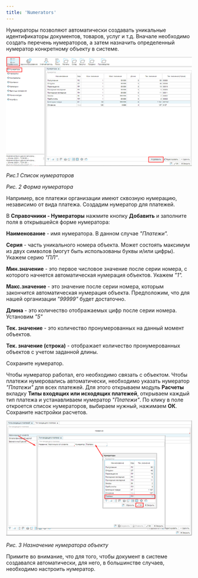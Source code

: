 ```yaml
---
title: 'Numerators'
---
```


Нумераторы позволяют автоматически создавать уникальные идентификаторы документов, товаров, услуг и т.д. Вначале необходимо создать перечень нумераторов, а затем назначить определенный нумератор конкретному объекту в системе.

  

![](attachments/12812548/12812552.png)

*Рис.1 Список нумераторов*

*Рис. 2 Форма нумератора*

Например, все платежи организации имеют сквозную нумерацию, независимо от вида платежа. Создадим нумератор для платежей.

  

В **Справочники - Нумераторы** нажмите кнопку **Добавить** и заполните поля в открывшейся форме нумератора:

**Наименование** - имя нумератора. В данном случае *"Платежи".*

**Серия** - часть уникального номера объекта. Может состоять максимум из двух символов (могут быть использованы буквы и/или цифры). Укажем серию *"ПЛ"*.

**Мин.значение** - это первое числовое значение после серии номера, с которого начнется автоматическая нумерация объектов. Укажем *"1".*

**Макс.значение** - это значение после серии номера, которым закончится автоматическая нумерация объекта. Предположим, что для нашей организации *"99999"* будет достаточно.

**Длина** - это количество отображаемых цифр после серии номера. Установим *"5"*

**Тек. значение** - это количество пронумерованных на данный момент объектов.

**Тек. значение (строка)** - отображает количество пронумерованных объектов с учетом заданной длины.

Сохраните нумератор.

  

  

  

  

Чтобы нумератор работал, его необходимо связать с объектом. Чтобы платежи нумеровались автоматически, необходимо указать нумератор *"Платежи"* для всех платежей. Для этого открываем модуль **Расчеты** вкладку **Типы входящих или исходящих платежей**, открываем каждый тип платежа и устанавливаем нумератор "*Платежи"*. По клику в поле откроется список нумераторов, выбираем нужный, нажимаем **ОК**. Сохраните настройки расчетов.

  

  

![](attachments/12812548/12812549.png)

*Рис. 3 Назначение нумератора объекту*

Примите во внимание, что для того, чтобы документ в системе создавался автоматически, для него, в большинстве случаев, необходимо настроить нумератор.

  





  

